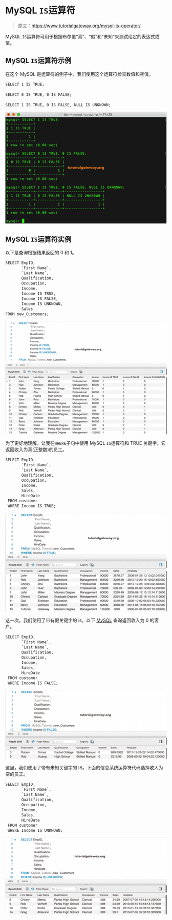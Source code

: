 # MySQL `IS`运算符

> 原文：<https://www.tutorialgateway.org/mysql-is-operator/>

MySQL `IS`运算符可用于根据布尔值“真”、“假”和“未知”来测试给定的表达式或值。

## MySQL `IS`运算符示例

在这个 MySQL 是运算符的例子中，我们使用这个运算符检查数值和空值。

```
SELECT 1 IS TRUE;

SELECT 0 IS TRUE, 0 IS FALSE;

SELECT 1 IS TRUE, 0 IS FALSE, NULL IS UNKNOWN;
```

![MySQL IS 1](img/09d486dd56c37da111a8c81af6bc14d1.png)

## MySQL `IS`运算符实例

以下是查询根据结果返回的 0 和 1。

```
SELECT EmpID, 
       `First Name`,
       `Last Name`,
       Qualification,
       Occupation,
       Income,
       Income IS TRUE,
       Income IS FALSE,
       Income IS UNKNOWN,
       Sales
FROM new_Customers;    
```

![MySQL IS Operator 3](img/06aba86973b32ddabf579e180cad14e9.png)

为了更好地理解，让我在`WHERE`子句中使用 MySQL `IS`运算符和 TRUE 关键字。它返回收入为真(正整数)的员工。

```
SELECT EmpID, 
       `First Name`,
       `Last Name`,
       Qualification,
       Occupation,
       Income,
       Sales,
       HireDate
 FROM customer
 WHERE Income IS TRUE;
```

![MySQL IS Operator 4](img/34c47566de5091a95e6d01accd50d80e.png)

这一次，我们使用了带有假关键字的 is。以下 [MySQL](https://www.tutorialgateway.org/mysql-tutorial/) 查询返回收入为 0 的客户。

```
SELECT EmpID, 
       `First Name`,
       `Last Name`,
       Qualification,
       Occupation,
       Income,
       Sales,
       HireDate
 FROM customer
 WHERE Income IS FALSE;
```

![MySQL IS Operator 5](img/7ad36d60f1bb25b16d09ff36ed76f2f7.png)

这里，我们使用了带有未知关键字的 IS。下面的信息系统运算符代码选择收入为空的员工。

```
SELECT EmpID, 
       `First Name`,
       `Last Name`,
       Qualification,
       Occupation,
       Income,
       Sales,
       HireDate
 FROM customer
 WHERE Income IS UNKNOWN;
```

![MySQL IS Operator 6](img/a79bbd99673f62177d7c9e09faaaaf7a.png)